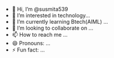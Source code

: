 - 👋 Hi, I’m @susmita539
- 👀 I’m interested in technology...
- 🌱 I’m currently learning Btech(AIML) ...
- 💞️ I’m looking to collaborate on ...
- 📫 How to reach me ...
- 😄 Pronouns: ...
- ⚡ Fun fact: ...

<!---
susmita539/susmita539 is a ✨ special ✨ repository because its `README.md` (this file) appears on your GitHub profile.
You can click the Preview link to take a look at your changes.
--->
